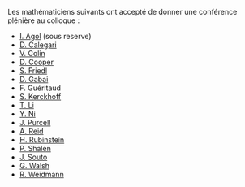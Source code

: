 Les mathématiciens suivants ont accepté de donner une conférence plénière au colloque :

* [I. Agol](http://math.berkeley.edu/~ianagol/) (sous reserve)
* [D. Calegari](http://www.its.caltech.edu/~dannyc/)
* [V. Colin](http://www.math.sciences.univ-nantes.fr/~vcolin/)
* [D. Cooper](http://www.math.ucsb.edu/~cooper/)
* [S. Friedl](http://math.rice.edu/~friedl/)
* [D. Gabai](http://www.math.princeton.edu/directory/david-gabai)
* F. Guéritaud
* [S. Kerckhoff](http://en.wikipedia.org/wiki/Steven_Kerckhoff)
* [T. Li](https://www2.bc.edu/~taoli/)
* [Y. Ni](http://www.its.caltech.edu/~yini/)
* [J. Purcell](http://www.math.byu.edu/~jpurcell/)
* [A. Reid](http://www.ma.utexas.edu/users/areid/)
* [H. Rubinstein](http://www.ms.unimelb.edu.au/~rubin/)
* [P. Shalen](http://homepages.math.uic.edu/~shalen/)
* [J. Souto](http://www.math.ubc.ca/~jsouto/)
* [G. Walsh](http://math.tufts.edu/people/facultyWalsh.htm)
* [R. Weidmann](http://www.math.uni-kiel.de/algebra/weidmann/)
